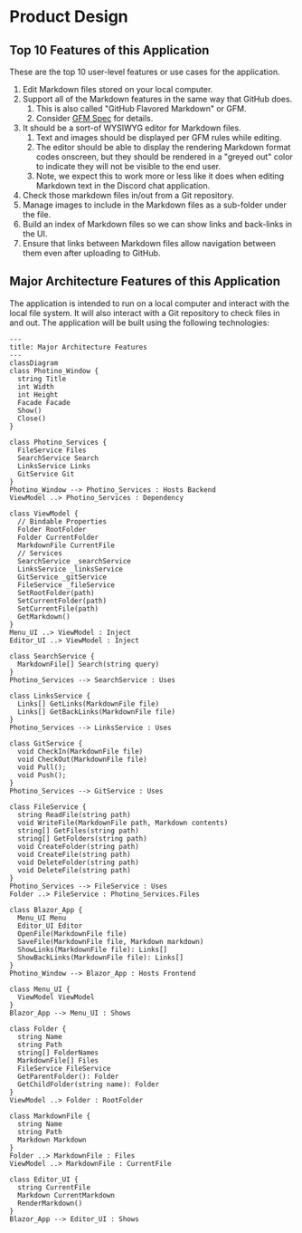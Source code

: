 # Product Design

## Top 10 Features of this Application

These are the top 10 user-level features or use cases for the application.

1. Edit Markdown files stored on your local computer.
2. Support all of the Markdown features in the same way that GitHub does.
   1. This is also called "GitHub Flavored Markdown" or GFM.
   2. Consider [GFM Spec](https://github.github.com/gfm/) for details.
3. It should be a sort-of WYSIWYG editor for Markdown files.
   1. Text and images should be displayed per GFM rules while editing.
   2. The editor should be able to display the rendering Markdown format codes onscreen, but they should be rendered in a "greyed out" color to indicate they will not be visible to the end user.
   3. Note, we expect this to work more or less like it does when editing Markdown text in the Discord chat application.
4. Check those markdown files in/out from a Git repository.
5. Manage images to include in the Markdown files as a sub-folder under the file.
6. Build an index of Markdown files so we can show links and back-links in the UI.
7. Ensure that links between Markdown files allow navigation between them even after uploading to GitHub.

## Major Architecture Features of this Application

The application is intended to run on a local computer and interact with the local file system. It will also interact with a Git repository to check files in and out. The application will be built using the following technologies:

```mermaid
---
title: Major Architecture Features
---
classDiagram
class Photino_Window {
  string Title
  int Width
  int Height
  Facade Facade
  Show()
  Close()
}

class Photino_Services {
  FileService Files
  SearchService Search
  LinksService Links
  GitService Git
}
Photino_Window --> Photino_Services : Hosts Backend
ViewModel ..> Photino_Services : Dependency

class ViewModel {
  // Bindable Properties
  Folder RootFolder
  Folder CurrentFolder
  MarkdownFile CurrentFile  
  // Services
  SearchService _searchService
  LinksService _linksService
  GitService _gitService
  FileService _fileService
  SetRootFolder(path)
  SetCurrentFolder(path)
  SetCurrentFile(path)
  GetMarkdown()
}
Menu_UI ..> ViewModel : Inject
Editor_UI ..> ViewModel : Inject

class SearchService {
  MarkdownFile[] Search(string query)
}
Photino_Services --> SearchService : Uses

class LinksService {
  Links[] GetLinks(MarkdownFile file)
  Links[] GetBackLinks(MarkdownFile file)
}
Photino_Services --> LinksService : Uses

class GitService {
  void CheckIn(MarkdownFile file)
  void CheckOut(MarkdownFile file)
  void Pull();
  void Push();
}
Photino_Services --> GitService : Uses

class FileService {
  string ReadFile(string path)
  void WriteFile(MarkdownFile path, Markdown contents)
  string[] GetFiles(string path)
  string[] GetFolders(string path)
  void CreateFolder(string path)
  void CreateFile(string path)
  void DeleteFolder(string path)
  void DeleteFile(string path)
}
Photino_Services --> FileService : Uses
Folder ..> FileService : Photino_Services.Files

class Blazor_App {
  Menu_UI Menu
  Editor_UI Editor
  OpenFile(MarkdownFile file)
  SaveFile(MarkdownFile file, Markdown markdown)  
  ShowLinks(MarkdownFile file): Links[]
  ShowBackLinks(MarkdownFile file): Links[]
}
Photino_Window --> Blazor_App : Hosts Frontend

class Menu_UI {
  ViewModel ViewModel
}
Blazor_App --> Menu_UI : Shows

class Folder {
  string Name
  string Path
  string[] FolderNames
  MarkdownFile[] Files
  FileService FileService
  GetParentFolder(): Folder
  GetChildFolder(string name): Folder
}
ViewModel ..> Folder : RootFolder

class MarkdownFile {
  string Name
  string Path
  Markdown Markdown
}
Folder ..> MarkdownFile : Files
ViewModel ..> MarkdownFile : CurrentFile

class Editor_UI {
  string CurrentFile
  Markdown CurrentMarkdown
  RenderMarkdown()
}
Blazor_App --> Editor_UI : Shows

```
